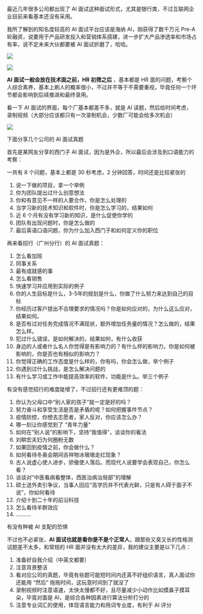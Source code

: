 最近几年很多公司都出现了 AI 面试这种面试形式，尤其是银行类，不过互联网企业目前来看基本还没有采用。

我所了解到的知名度较高的 AI 面试平台应该是海纳 AI，刚获得了数千万元 Pre-A 轮融资，说要用于产品研发投入和营销体系搭建，进一步扩大产品渗透率和市场占有率，说不定未来大伙都要被 AI 面试折磨了，哈哈。

![](https://cs-wiki.oss-cn-shanghai.aliyuncs.com/img/image-20230114233920862.png)

![](https://cs-wiki.oss-cn-shanghai.aliyuncs.com/img/image-20230114234049109.png)

**AI 面试一般会放在技术面之前，HR 初筛之后** ，基本都是 HR 面的问题，考察个人综合素养，基本上刷人的概率很小，不过并不等于不需要重视，毕竟任何一个环节都会影响到后续推进和最终录用。

看一下 AI 面试的界面，每个厂基本都差不多，就是 AI 读题，然后给时间考虑，录制视频（大部分应该都只有一次录制机会，少数厂可能会给多次机会）

![](https://cs-wiki.oss-cn-shanghai.aliyuncs.com/img/image-20230114230634343.png)

下面分享几个公司的 AI 面试真题

首先是某网友分享的西门子 AI 面试，因为是外企，所以最后会涉及到口语能力的考察：

一共有 8 个问题，基本上都是 30 秒考虑，2 分钟回答，时间还是比较紧张的

1. 说一下做的项目，拿一个举例
2. 你为团队提出过什么创意想法
3. 你和有意见不一样的人要合作，你是怎么处理的
4. 当学习新的技术知识和软件时，你是怎么学习的，结果如何
5. 近 6 个月有没有学习新的知识，是什么促使你学的
6. 团队有出现问题时，你是怎么做的
7. 最后英语口语问题，你为什么加入西门子和如何定义你的职位

再来看招行（广州分行）的 AI 面试真题：

1. 怎么看加班
2. 同事关系
3. 最有成就感的事
4. 怎么看销售
5. 快速学习并应用到实际的例子
6. 你的人生目标是什么，3-5年的规划是什么，你做了什么努力来达到自己的目标
7. 你经历过客户提出不合理要求的情况吗？你是如何应对的，为什么这么应对，结果如何。
8. 是否有过对任务完成情况不满现状，额外增加任务量的情况？怎么做的，结果怎么样。
9. 犯过什么错误，是如何解决的，结果如何，有什么收获
10. 身边的人或者什么名人你觉得是有影响力的？有什么样的影响力，你是如何被影响的，你是否也有相似的影响力？
11. 你觉得正确的工作态度是什么样的，你有吗，你会怎么做，举个例子
12. 你遇到过什么挑战，是怎么解决问题的
13. 有什么学习或工作中能提高效率的软件，功能是什么。举三个例子

有没有感觉招行的难度陡增了，不过招行还有更难顶的题：

1. 你认为父母口中“别人家的孩子”就一定是好的吗？
2. 努力奋斗和享受生活是否是矛盾的呢？如何把握事件节点？
3. 疫情防控，你想去志愿者，家人反对，你应该怎么办？
4. 哪一刻让你感觉到了 “青年力量”
5. 如何在“别人说”的影响下，坚持“我值得”，谈谈你的看法
6. 刘畊宏夫妇为何圈粉无数
7. 如果回到疫情之前，你会做什么？
8. 如何看待冬奥会期间吉祥物冰墩墩走红现象？
9. 古人说虚心使人进步，骄傲使人落后。而现代人说要学会表现自己，你怎么看？
10. 谈谈对“中医看病看整体，西医治病治局部”的理解
11. 硕士送外卖引争议，当事人回应“高学历并不代表光鲜，只是有人碍于面子不说”，你如何看待
12. 介绍十到二十年的前沿科技
13. 怎么看待羊群效应
14. ..........

有没有种被 AI 支配的恐惧

不过也不必紧张，**AI 面试也就是看你是不是个正常人**，跟那些又臭又长的性格测试题差不太多，和常规的 HR 面并没有太大的差异，我的建议主要是以下几点：

1. 准备好自我介绍（中英文都要）
2. 注意背景整洁
3. 看对应公司的真题，毕竟有些题可能短时间内还真不好组织语言，真人面试你还能用 “然后” 拖拖时间，这玩意时间到了就没了
4. 录制视频时注意语速，太快太慢都不好，且尽量减少小动作比如摸鼻子摸耳朵，毕竟对面是 AI，是综合各种因素进行算法分析打分的
5. 注意专业词汇的使用，体现语言能力和用词专业度，有利于 AI 评分